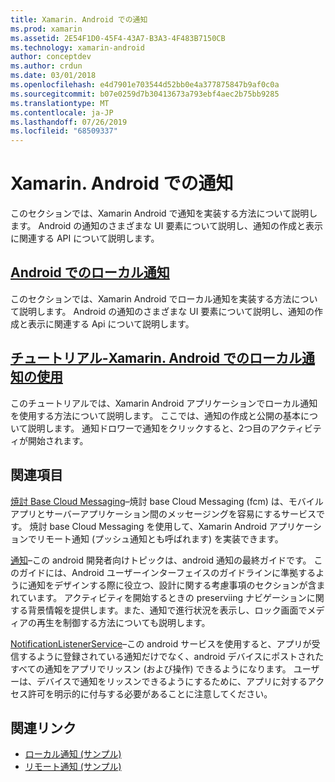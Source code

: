 ```yaml
---
title: Xamarin. Android での通知
ms.prod: xamarin
ms.assetid: 2E54F1D0-45F4-43A7-B3A3-4F483B7150CB
ms.technology: xamarin-android
author: conceptdev
ms.author: crdun
ms.date: 03/01/2018
ms.openlocfilehash: e4d7901e703544d52bb0e4a377875847b9af0c0a
ms.sourcegitcommit: b07e0259d7b30413673a793ebf4aec2b75bb9285
ms.translationtype: MT
ms.contentlocale: ja-JP
ms.lasthandoff: 07/26/2019
ms.locfileid: "68509337"
---
```

# <a name="notifications-in-xamarinandroid"></a>Xamarin. Android での通知

このセクションでは、Xamarin Android で通知を実装する方法について説明します。 Android の通知のさまざまな UI 要素について説明し、通知の作成と表示に関連する API について説明します。

## <a name="local-notifications-in-androidlocal-notificationsmd"></a>[Android でのローカル通知](local-notifications.md)

このセクションでは、Xamarin Android でローカル通知を実装する方法について説明します。 Android の通知のさまざまな UI 要素について説明し、通知の作成と表示に関連する Api について説明します。

## <a name="walkthrough---using-local-notifications-in-xamarinandroidlocal-notifications-walkthroughmd"></a>[チュートリアル-Xamarin. Android でのローカル通知の使用](local-notifications-walkthrough.md)  
 
このチュートリアルでは、Xamarin Android アプリケーションでローカル通知を使用する方法について説明します。 ここでは、通知の作成と公開の基本について説明します。 通知ドロワーで通知をクリックすると、2つ目のアクティビティが開始されます。 

## <a name="further-reading"></a>関連項目

[焼討 Base Cloud Messaging](~/android/data-cloud/google-messaging/firebase-cloud-messaging.md)&ndash;焼討 base Cloud Messaging (fcm) は、モバイルアプリとサーバーアプリケーション間のメッセージングを容易にするサービスです。 焼討 base Cloud Messaging を使用して、Xamarin Android アプリケーションでリモート通知 (プッシュ通知とも呼ばれます) を実装できます。

[通知](https://developer.android.com/guide/topics/ui/notifiers/notifications.html)&ndash;この android 開発者向けトピックは、android 通知の最終ガイドです。 このガイドには、Android ユーザーインターフェイスのガイドラインに準拠するように通知をデザインする際に役立つ、設計に関する考慮事項のセクションが含まれています。 アクティビティを開始するときの preserviing ナビゲーションに関する背景情報を提供します。また、通知で進行状況を表示し、ロック画面でメディアの再生を制御する方法についても説明します。

[NotificationListenerService](xref:Android.Service.Notification.NotificationListenerService)&ndash;この android サービスを使用すると、アプリが受信するように登録されている通知だけでなく、android デバイスにポストされたすべての通知をアプリでリッスン (および操作) できるようになります。
ユーザーは、デバイスで通知をリッスンできるようにするために、アプリに対するアクセス許可を明示的に付与する必要があることに注意してください。

## <a name="related-links"></a>関連リンク

- [ローカル通知 (サンプル)](https://developer.xamarin.com/samples/monodroid/LocalNotifications/)
- [リモート通知 (サンプル)](https://developer.xamarin.com/samples/monodroid/RemoteNotifications/)
